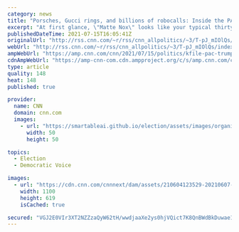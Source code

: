 ```yaml
---
category: news
title: "Porsches, Gucci rings, and billions of robocalls: Inside the PAC operation that raised millions by impersonating Donald Trump"
excerpt: "At first glance, \"Matte Nox\" looks like your typical thirty-something wannabe Internet influencer, flaunting a lavish lifestyle on his public Instagram and TikTok accounts.\n    \n"
publishedDateTime: 2021-07-15T16:05:41Z
originalUrl: "http://rss.cnn.com/~r/rss/cnn_allpolitics/~3/T-pJ_mIOlQs/index.html"
webUrl: "http://rss.cnn.com/~r/rss/cnn_allpolitics/~3/T-pJ_mIOlQs/index.html"
ampWebUrl: "https://amp.cnn.com/cnn/2021/07/15/politics/kfile-pac-trump-robocall-operation/index.html"
cdnAmpWebUrl: "https://amp-cnn-com.cdn.ampproject.org/c/s/amp.cnn.com/cnn/2021/07/15/politics/kfile-pac-trump-robocall-operation/index.html"
type: article
quality: 148
heat: 148
published: true

provider:
  name: CNN
  domain: cnn.com
  images:
    - url: "https://smartableai.github.io/election/assets/images/organizations/cnn.com-50x50.jpg"
      width: 50
      height: 50

topics:
  - Election
  - Democratic Voice

images:
  - url: "https://cdn.cnn.com/cnnnext/dam/assets/210604123529-20210607-mattenox-media-collage-super-tease.jpg"
    width: 1100
    height: 619
    isCached: true

secured: "VGJ2E0VIr3XT2NZZzaQyW62tH/wwdjaaXe2ys0hjVQict7K8QnBWdBkDuwae12hmdt/2mMHi24lvBMo2k9C17dbGGLtpRqjjWRyktKRm3tKJmiI/VxC2Hh70tkmq8eE7AO9FM+KxZSGxrRIsSyy/1EVVFlbg/nSllkq3TB8HzznE4iWZMaHFtxNJnUcjuFNyu90+nOBsWWhbmqOR9EiomH7c8GYZP2YmFq4PZ38K13VirujRE5+GL8gJJo3vE8f475n4QE3yb2n0uRn3RfRLBOIVmmseJTEaxmSHGh2HjanQgnEZDSR79jQZolW4ZSvqYsyGN+eZVU9Q3Lukv0iAmaWVVUFYOvM8xZDARjoSzoQ=;RLmdJ3o1yeQfXLS6fsKxLg=="
---
```


